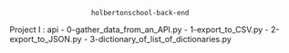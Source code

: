                         holbertonschool-back-end

Project I : api
    - 0-gather_data_from_an_API.py
    - 1-export_to_CSV.py
    - 2-export_to_JSON.py
    - 3-dictionary_of_list_of_dictionaries.py